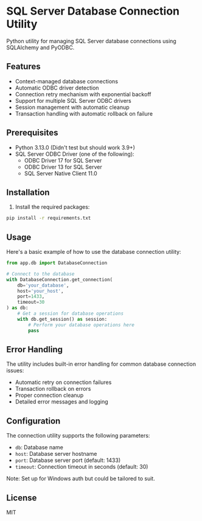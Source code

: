 # SQL Server Database Connection Utility

Python utility for managing SQL Server database connections using SQLAlchemy and PyODBC. 

## Features

- Context-managed database connections
- Automatic ODBC driver detection
- Connection retry mechanism with exponential backoff
- Support for multiple SQL Server ODBC drivers
- Session management with automatic cleanup
- Transaction handling with automatic rollback on failure

## Prerequisites

- Python 3.13.0 (Didn't test but should work 3.9+)
- SQL Server ODBC Driver (one of the following):
  - ODBC Driver 17 for SQL Server
  - ODBC Driver 13 for SQL Server
  - SQL Server Native Client 11.0

## Installation

1. Install the required packages:
```bash
pip install -r requirements.txt
```

## Usage

Here's a basic example of how to use the database connection utility:

```python
from app.db import DatabaseConnection

# Connect to the database
with DatabaseConnection.get_connection(
    db='your_database',
    host='your_host',
    port=1433,
    timeout=30
) as db:
    # Get a session for database operations
    with db.get_session() as session:
        # Perform your database operations here
        pass
```

## Error Handling

The utility includes built-in error handling for common database connection issues:
- Automatic retry on connection failures
- Transaction rollback on errors
- Proper connection cleanup
- Detailed error messages and logging

## Configuration

The connection utility supports the following parameters:
- `db`: Database name
- `host`: Database server hostname
- `port`: Database server port (default: 1433)
- `timeout`: Connection timeout in seconds (default: 30)

Note: Set up for Windows auth but could be tailored to suit. 

## License

MIT

